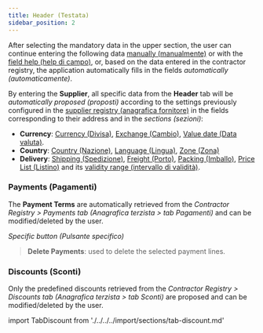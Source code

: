 ```yaml
---
title: Header (Testata)
sidebar_position: 2
---
```


After selecting the mandatory data in the upper section, the user can continue entering the following data [manually (manualmente)](/docs/guide/common/operations-with-data/manual-entry-or-help-and-data-selection) or with the [field help (help di campo)](/docs/guide/common/operations-with-data/manual-entry-or-help-and-data-selection), or, based on the data entered in the contractor registry, the application automatically fills in the fields *automatically (automaticamente)*.

By entering the **Supplier**, all specific data from the **Header** tab will be *automatically proposed (proposti)* according to the settings previously configured in the [supplier registry (anagrafica fornitore)](/docs/erp-home/registers/contacts/create-new-contact/accounting-data/accounting-data-intro) in the fields corresponding to their address and in the *sections (sezioni)*:  

- **Currency**: [Currency (Divisa)](/docs/guide/common/glossary/glossary-intro#currency), [Exchange (Cambio)](/docs/guide/common/glossary/glossary-intro#currency-exchange), [Value date (Data valuta)](/docs/guide/common/glossary/glossary-intro#currency-date).
- **Country**: [Country (Nazione)](/docs/guide/common/glossary/glossary-intro#country), [Language (Lingua)](/docs/guide/common/glossary/glossary-intro#language), [Zone (Zona)](/docs/guide/common/glossary/glossary-intro#zone)
- **Delivery**: [Shipping (Spedizione)](/docs/guide/common/glossary/glossary-intro#shipment), [Freight (Porto)](/docs/guide/common/glossary/glossary-intro#carriage), [Packing (Imballo)](/docs/guide/common/glossary/glossary-intro#packing), [Price List (Listino)](/docs/guide/common/glossary/glossary-intro#sales-price-list) and its [validity range (intervallo di validità)](/docs/guide/common/glossary/glossary-intro#validity-date).

### Payments (Pagamenti)

The **Payment Terms** are automatically retrieved from the *Contractor Registry > Payments tab (Anagrafica terzista > tab Pagamenti)* and can be modified/deleted by the user.

*Specific button (Pulsante specifico)*

> **Delete Payments**: used to delete the selected payment lines.

### Discounts (Sconti)

Only the predefined discounts retrieved from the *Contractor Registry > Discounts tab (Anagrafica terzista > tab Sconti)* are proposed and can be modified/deleted by the user.

import TabDiscount from './../../../import/sections/tab-discount.md'

<TabDiscount />